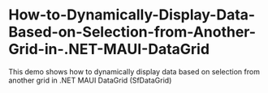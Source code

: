 # How-to-Dynamically-Display-Data-Based-on-Selection-from-Another-Grid-in-.NET-MAUI-DataGrid
This demo shows how to dynamically display data based on selection from another grid in .NET MAUI DataGrid (SfDataGrid)
